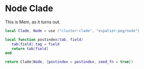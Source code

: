 # Node Clade

This is Mem, as it turns out\.


```lua
local Clade, Node = use ("cluster:clade", "espalier:peg/node")
```

```lua
local function postindex(tab, field)
   tab[field].tag = field
   return tab[field]
end
```

```lua
return Clade(Node, {postindex = postindex, seed_fn = true})
```
